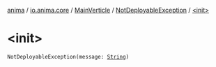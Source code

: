 [anima](../../../index.md) / [io.anima.core](../../index.md) / [MainVerticle](../index.md) / [NotDeployableException](index.md) / [&lt;init&gt;](./-init-.md)

# &lt;init&gt;

`NotDeployableException(message: `[`String`](https://kotlinlang.org/api/latest/jvm/stdlib/kotlin/-string/index.html)`)`